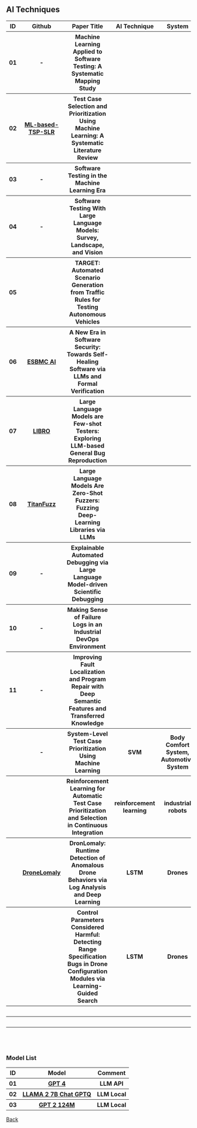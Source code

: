<head>
  <meta charset="utf-8">

  <meta name="description" content="AI Techniques">
  <meta name="author" content="SitePoint">

  <link rel="stylesheet" href="css/styles.css?v=1.0">

  <!--[if lt IE 9]>
    <script src="https://cdnjs.cloudflare.com/ajax/libs/html5shiv/3.7.3/html5shiv.js"></script>
  <![endif]-->
</head>

<body>
  
  <h2>AI Techniques </h2>
  
<table class="tg">

  <tr>
    <th> ID </th>    
    <th> Github </th>    
    <th class="tg-yw4l"> Paper Title </th> 
    <th> AI Technique </th>
    <th>  System </th>
    <th> Paper </th>    
    <th class="tg-yw4l"> Comment </th> 
  </tr>

  <tr>
    <th> 01 </th>
    <th> - </th>     
    <th class="tg-yw4l"> Machine Learning Applied to Software Testing: A Systematic Mapping Study </th> 
    <th> </th>
    <th> </th>
    <th> <a href="https://ieeexplore.ieee.org/abstract/document/8638573"> link </a> </th>    
    <th class="tg-yw4l"> IEEE 2019, Survey </th>   
  </tr>

  <tr>
    <th> 02 </th>
    <th> <a href="https://github.com/uottawa-nanda-lab/ml-based-tsp-slr">ML-based-TSP-SLR</a> </th>     
    <th class="tg-yw4l"> Test Case Selection and Prioritization Using Machine Learning: A Systematic Literature Review </th> 
    <th> </th>
    <th> </th>
    <th> <a href="https://arxiv.org/abs/2106.13891"> link </a> </th>    
    <th class="tg-yw4l"> Springer 2021, Survey </th>   
  </tr>

  <tr>
    <th> 03 </th>
    <th> - </th>     
    <th class="tg-yw4l"> Software Testing in the Machine Learning Era </th> 
    <th> </th>
    <th> </th>
    <th> <a href="https://link.springer.com/article/10.1007/s10664-023-10326-7"> link </a> </th>    
    <th class="tg-yw4l"> Springer 2023 </th>   
  </tr>
  
  <tr>
    <th> 04 </th>
    <th> - </th>     
    <th class="tg-yw4l"> Software Testing With Large Language Models: Survey, Landscape, and Vision </th> 
    <th> </th>
    <th> </th>
    <th> <a href="https://arxiv.org/abs/2307.07221"> link </a> </th>    
    <th class="tg-yw4l"> Survey LLM </th>   
  </tr>

  <tr>
    <th> 05 </th>
    <th>  </th>     
    <th class="tg-yw4l"> TARGET: Automated Scenario Generation from Traffic Rules for Testing Autonomous Vehicles </th> 
    <th> </th>
    <th> </th>
    <th> <a href="https://arxiv.org/abs/2305.06018"> link </a> </th>    
    <th class="tg-yw4l"> LLM AV </th>   
  </tr>

  <tr>
    <th> 06 </th>
    <th> <a href="https://github.com/Yiannis128/ESBMC-AI">ESBMC AI</a> </th>     
    <th class="tg-yw4l"> A New Era in Software Security: Towards Self-Healing Software via LLMs and Formal Verification </th> 
    <th> </th>
    <th> </th>
    <th> <a href="https://arxiv.org/abs/2305.14752"> link </a> </th>    
    <th class="tg-yw4l"> LLM </th>   
  </tr>

  <tr>
    <th> 07 </th>
    <th> <a href="https://github.com/coinse/libro">LIBRO</a> </th>     
    <th class="tg-yw4l"> Large Language Models are Few-shot Testers: Exploring LLM-based General Bug Reproduction </th> 
    <th> </th>
    <th> </th>
    <th> <a href="https://arxiv.org/abs/2209.11515"> link </a> </th>    
    <th class="tg-yw4l"> IEEE 2023, LLM </th>   
  </tr>

  <tr>
    <th> 08 </th>
    <th> <a href="https://github.com/ise-uiuc/TitanFuzz">TitanFuzz</a> </th>     
    <th class="tg-yw4l"> Large Language Models Are Zero-Shot Fuzzers: Fuzzing Deep-Learning Libraries via LLMs </th> 
    <th> </th>
    <th> </th>
    <th> <a href="https://dl.acm.org/doi/abs/10.1145/3597926.3598067"> link </a> </th>    
    <th class="tg-yw4l"> ISSTA 2023, LLM </th>   
  </tr>

  <tr>
    <th> 09 </th>
    <th> - </th>     
    <th class="tg-yw4l"> Explainable Automated Debugging via Large Language Model-driven Scientific Debugging </th> 
    <th> </th>
    <th> </th>
    <th> <a href="https://arxiv.org/pdf/2304.02195.pdf"> link </a> </th>    
    <th class="tg-yw4l"> LLM </th>   
  </tr>

  <tr>
    <th> 10 </th>
    <th> - </th>     
    <th class="tg-yw4l"> Making Sense of Failure Logs in an Industrial DevOps Environment </th> 
    <th> </th>
    <th> </th>
    <th> <a href="https://link.springer.com/chapter/10.1007/978-3-031-28332-1_25"> link </a> </th>    
    <th class="tg-yw4l"> Springer 2023 </th>   
  </tr>

  <tr>
    <th> 11 </th>
    <th> - </th>     
    <th class="tg-yw4l"> Improving Fault Localization and Program Repair with Deep Semantic Features and Transferred Knowledge </th> 
    <th> </th>
    <th> </th>
    <th> <a href="https://dl.acm.org/doi/abs/10.1145/3510003.3510147"> link </a> </th>    
    <th class="tg-yw4l"> ICSE 2022 </th>   
  </tr>

  <tr>
    <th>  </th>
    <th> - </th>     
    <th class="tg-yw4l"> System-Level Test Case Prioritization Using Machine Learning </th> 
    <th> SVM </th>
    <th> Body Comfort System, Automotive System </th>
    <th> <a href="https://wwwiti.cs.uni-magdeburg.de/iti_db/publikationen/ps/auto/LachmannICMLA2016.pdf"> link </a> </th>    
    <th class="tg-yw4l"> ICMLA 2016 </th>   
  </tr>

  <tr>
    <th>  </th>
    <th>  </th>     
    <th class="tg-yw4l"> Reinforcement Learning for Automatic Test Case Prioritization and Selection in Continuous Integration </th> 
    <th> reinforcement learning </th>
    <th> industrial robots </th>
    <th> <a href="https://arxiv.org/pdf/1811.04122.pdf"> link </a> </th>    
    <th class="tg-yw4l">  ISSTA 2017 </th>   
  </tr>

  <tr>
    <th>  </th>
    <th> <a href="https://github.com/weiminn/DronLomaly">DroneLomaly</a> </th>     
    <th class="tg-yw4l"> DronLomaly: Runtime Detection of Anomalous Drone Behaviors via Log Analysis and Deep Learning </th> 
    <th>  LSTM </th>
    <th>  Drones </th>
    <th> <a href="https://ink.library.smu.edu.sg/cgi/viewcontent.cgi?article=8548&context=sis_research"> link </a> </th>    
    <th class="tg-yw4l"> APSEC 2022 </th>   
  </tr>

  <tr>
    <th>  </th>
    <th> <a href=""></a> </th>     
    <th class="tg-yw4l"> Control Parameters Considered Harmful: Detecting Range Specification Bugs in Drone Configuration Modules via Learning-Guided Search </th> 
    <th> LSTM </th>
    <th> Drones </th>
    <th> <a href=""https://arxiv.org/abs/2112.03511> link </a> </th>    
    <th class="tg-yw4l"> ICSE 2022 </th>   
  </tr>

  <tr>
    <th>  </th>
    <th> <a href=""></a> </th>     
    <th class="tg-yw4l">  </th> 
    <th>  </th>
    <th>  </th>
    <th> <a href=""> link </a> </th>    
    <th class="tg-yw4l">  </th>   
  </tr>

  <tr>
    <th>  </th>
    <th> <a href=""></a> </th>     
    <th class="tg-yw4l">  </th> 
    <th>  </th>
    <th>  </th>
    <th> <a href=""> link </a> </th>    
    <th class="tg-yw4l">  </th>   
  </tr>

</table>

<br>
<br>

<h3> Model List </h3>

<table class="tg">

  <tr>
    <th> ID </th>
    <th> Model </th>    
    <th class="tg-yw4l"> Comment </th> 
  </tr>

  <tr>
    <th> 01 </th>
    <th> <a href="https://platform.openai.com/docs/models/gpt-4-and-gpt-4-turbo">GPT 4</a> </th>     
    <th class="tg-yw4l"> LLM API</th>   
  </tr>

  <tr>
    <th> 02 </th>
    <th> <a href="https://huggingface.co/TheBloke/Llama-2-7B-Chat-GPTQ">LLAMA 2 7B Chat GPTQ</a> </th>     
    <th class="tg-yw4l"> LLM Local</th>   
  </tr>

  <tr>
    <th> 03 </th>
    <th> <a href="https://huggingface.co/gpt2">GPT 2 124M</a> </th>     
    <th class="tg-yw4l"> LLM Local </th>   
  </tr>

<!-- Have enough LLMs but this might be better than LLAMA2 https://huggingface.co/mistralai/Mistral-7B-Instruct-v0.1 -->
<!-- And this one is specialised for coding https://huggingface.co/TheBloke/WizardCoder-15B-1.0-GPTQ -->

</table>

<a href="https://github.com/Trusted-AI-in-System-Test/Literature">Back</a>
  
</body>
</html>
